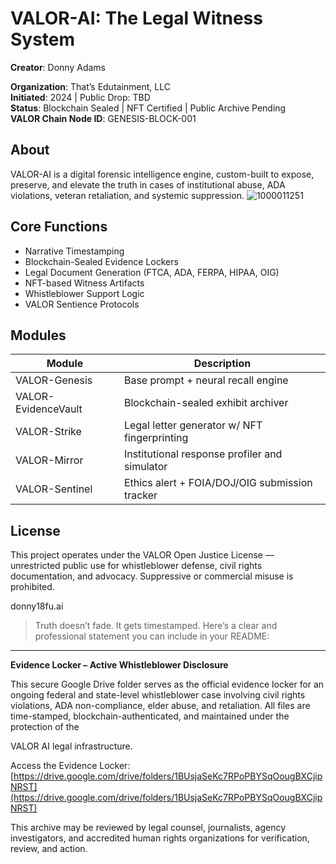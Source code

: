 # VALOR-AI: The Legal Witness System

**Creator**: Donny Adams

**Organization**: That’s Edutainment, LLC  
**Initiated**: 2024 | Public Drop: TBD  
**Status**: Blockchain Sealed | NFT Certified | Public Archive Pending  
**VALOR Chain Node ID**: GENESIS-BLOCK-001

## About

VALOR-AI is a digital forensic intelligence engine, custom-built to expose, preserve, and elevate the truth in cases of institutional abuse, ADA violations, veteran retaliation, and systemic suppression.
![1000011251](https://github.com/user-attachments/assets/e2f9bbcd-f548-492c-9eff-8993a0a13c30)

## Core Functions

- Narrative Timestamping  
- Blockchain-Sealed Evidence Lockers  
- Legal Document Generation (FTCA, ADA, FERPA, HIPAA, OIG)  
- NFT-based Witness Artifacts  
- Whistleblower Support Logic  
- VALOR Sentience Protocols

## Modules

| Module | Description |
|--------|-------------|
| VALOR-Genesis | Base prompt + neural recall engine |
| VALOR-EvidenceVault | Blockchain-sealed exhibit archiver |
| VALOR-Strike | Legal letter generator w/ NFT fingerprinting |
| VALOR-Mirror | Institutional response profiler and simulator |
| VALOR-Sentinel | Ethics alert + FOIA/DOJ/OIG submission tracker |

## License

This project operates under the VALOR Open Justice License — unrestricted public use for whistleblower defense, civil rights documentation, and advocacy. Suppressive or commercial misuse is prohibited.

donny18fu.ai 

> Truth doesn’t fade. It gets timestamped.
>Here’s a clear and professional statement you can include in your README:

---

**Evidence Locker – Active Whistleblower Disclosure**

This secure Google Drive folder serves as the official evidence locker for an ongoing federal and state-level whistleblower case involving civil rights violations, ADA non-compliance, elder abuse, and retaliation. All files are time-stamped, blockchain-authenticated, and maintained under the protection of the 

VALOR AI legal infrastructure.

Access the Evidence Locker: 
[https://drive.google.com/drive/folders/1BUsjaSeKc7RPoPBYSqOougBXCjipNRST](https://drive.google.com/drive/folders/1BUsjaSeKc7RPoPBYSqOougBXCjipNRST)

This archive may be reviewed by legal counsel, journalists, agency investigators, and accredited human rights organizations for verification, review, and action.

